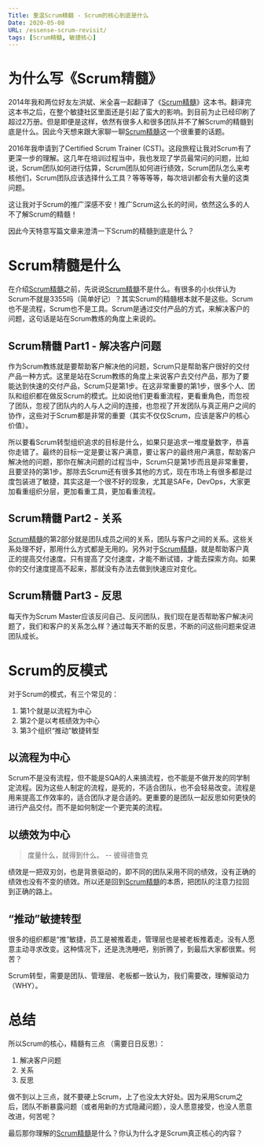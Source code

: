 ```yaml
---
Title: 重温Scrum精髓 - Scrum的核心到底是什么
Date: 2020-05-08
URL: /essense-scrum-revisit/
tags: [Scrum精髓, 敏捷核心]
---
```


# 为什么写《Scrum精髓》

2014年我和两位好友左洪斌、米全喜一起翻译了《[Scrum精髓](https://u.jd.com/BE6aCN)》这本书。翻译完这本书之后，在整个敏捷社区里面还是引起了蛮大的影响。到目前为止已经印刷了超过2万册。但是即便是这样，依然有很多人和很多团队并不了解Scrum的精髓到底是什么。因此今天想来跟大家聊一聊[Scrum精髓](https://u.jd.com/BE6aCN)这一个很重要的话题。

2016年我申请到了Certified Scrum Trainer (CST)。这段旅程让我对Scrum有了更深一步的理解。这几年在培训过程当中，我也发现了学员最常问的问题，比如说，Scrum团队如何进行估算，Scrum团队如何进行绩效，Scrum团队怎么来考核他们，Scrum团队应该选择什么工具？等等等等，每次培训都会有大量的这类问题。

这让我对于Scrum的推广深感不安！推广Scrum这么长的时间，依然这么多的人不了解Scrum的精髓！

因此今天特意写篇文章来澄清一下Scrum的精髓到底是什么？

# Scrum精髓是什么

在介绍[Scrum精髓](https://u.jd.com/BE6aCN)之前，先说说[Scrum精髓](https://u.jd.com/BE6aCN)不是什么。有很多的小伙伴认为Scrum不就是3355吗（简单好记）？其实Scrum的精髓根本就不是这些。Scrum也不是流程，Scrum也不是工具。Scrum是通过交付产品的方式，来解决客户的问题，这句话是站在Scrum教练的角度上来说的。

## Scrum精髓 Part1 - 解决客户问题

作为Scrum教练就是要帮助客户解决他的问题，Scrum只是帮助客户很好的交付产品一种方式。这里是站在Scrum教练的角度上来说客户去交付产品，那为了要能达到快速的交付产品，Scrum只是第1步。在这非常重要的第1步，很多个人、团队和组织都在做反Scrum的模式。比如说他们更看重流程，更看重角色，而忽视了团队，忽视了团队内的人与人之间的连接，也忽视了开发团队与真正用户之间的协作，这些对于Scrum都是非常的重要（其实不仅仅Scrum，应该是客户的核心价值）。

所以要看Scrum转型组织追求的目标是什么，如果只是追求一堆度量数字，恭喜你走错了。最终的目标一定是要让客户满意，要让客户的最终用户满意，帮助客户解决他的问题，那你在解决问题的过程当中，Scrum只是第1步而且是非常重要，且要坚持的第1步。那除去Scrum还有很多其他的方式，现在市场上有很多都是过度包装进了敏捷，其实这是一个很不好的现象，尤其是SAFe，DevOps，大家更加看重组织分层，更加看重工具，更加看重流程。

## Scrum精髓 Part2 - 关系

[Scrum精髓](https://u.jd.com/BE6aCN)的第2部分就是团队成员之间的关系，团队与客户之间的关系。这些关系处理不好，那用什么方式都是无用的。另外对于[Scrum精髓](https://u.jd.com/BE6aCN)，就是帮助客户真正的提高交付速度。只有提高了交付速度，才能不断试错，才能去探索方向。如果你的交付速度提高不起来，那就没有办法去做到快速应对变化。

## Scrum精髓 Part3 - 反思
每天作为Scrum Master应该反问自己、反问团队，我们现在是否帮助客户解决问题了，我们和客户的关系怎么样？通过每天不断的反思，不断的问这些问题来促进团队成长。

# Scrum的反模式

对于Scrum的模式，有三个常见的：

1. 第1个就是以流程为中心
2. 第2个是以考核绩效为中心
3. 第3个组织“推动”敏捷转型

## 以流程为中心

Scrum不是没有流程，但不能是SQA的人来搞流程，也不能是不做开发的同学制定流程。因为这些人制定的流程，是死的，不适合团队，也不会轻易改变。流程是用来提高工作效率的，适合团队才是合适的。更重要的是团队一起反思如何更快的进行产品交付。而不是如何制定一个更完美的流程。

## 以绩效为中心

> 度量什么，就得到什么。  -- 彼得德鲁克

绩效是一把双刃剑，也是背景驱动的，即不同的团队采用不同的绩效，没有正确的绩效也没有不变的绩效。所以还是回到[Scrum精髓](https://u.jd.com/BE6aCN)的本质，把团队的注意力拉回到正确的路上。

## “推动”敏捷转型

很多的组织都是“推”敏捷，员工是被推着走，管理层也是被老板推着走。没有人愿意主动寻求改变。这种情况下，还是洗洗睡吧，别折腾了，到最后大家都很累。何苦？

Scrum转型，需要是团队、管理层、老板都一致认为，我们需要改，理解驱动力（WHY）。

# 总结

所以Scrum的核心，精髓有三点 （需要日日反思）：

1. 解决客户问题
2. 关系
3. 反思

做不到以上三点，就不要硬上Scrum，上了也没太大好处。因为采用Scrum之后，团队不断暴露问题（或者用新的方式隐藏问题），没人愿意接受，也没人愿意改进，何苦呢？

最后那你理解的[Scrum精髓](https://u.jd.com/BE6aCN)是什么？你认为什么才是Scrum真正核心的内容？

